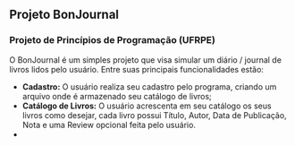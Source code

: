 ## Projeto BonJournal
### Projeto de Princípios de Programação (UFRPE)

O BonJournal é um simples projeto que visa simular um diário / journal de livros lidos pelo usuário. Entre suas principais funcionalidades estão:

- **Cadastro:** O usuário realiza seu cadastro pelo programa, criando um arquivo onde é armazenado seu catálogo de livros;
- **Catálogo de Livros:** O usuário acrescenta em seu catálogo os seus livros como desejar, cada livro possui Título, Autor, Data de Publicação, Nota e uma Review opcional feita pelo usuário.
- 
